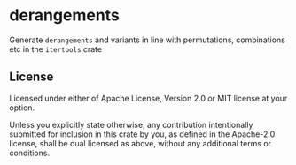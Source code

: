 # derangements
Generate `derangements` and variants in line with permutations, combinations etc in the `itertools` crate


## License
Licensed under either of Apache License, Version 2.0 or MIT license at your option.

Unless you explicitly state otherwise, any contribution intentionally submitted for inclusion in this crate by you, as
defined in the Apache-2.0 license, shall be dual licensed as above, without any additional terms or conditions. 
